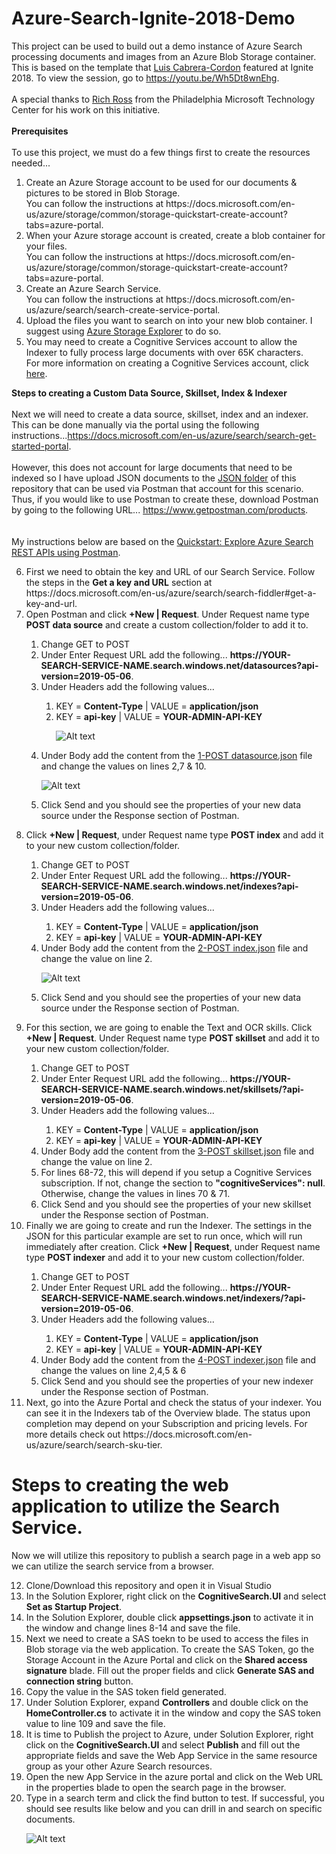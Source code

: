 # Azure-Search-Ignite-2018-Demo
This project can be used to build out a demo instance of Azure Search processing documents and images from an Azure Blob Storage container.  This is based on the template that 
<a target="_blank" href="https://www.linkedin.com/in/luisecabrera/">Luis Cabrera-Cordon</a> featured at Ignite 2018. To view the session, go to https://youtu.be/Wh5Dt8wnEhg. 
<br>&nbsp;<br>
A special thanks to <a target="_blank" href="https://www.linkedin.com/in/rrossmsft/">Rich Ross</a> from the Philadelphia Microsoft Technology Center for his work on this initiative. 
<br>&nbsp;<br>
<b>Prerequisites</b>
<br>&nbsp;<br>
To use this project, we must do a few things first to create the resources needed...
<ol>
  <li>Create an Azure Storage account to be used for our documents &amp; pictures to be stored in Blob Storage.<br>
  You can follow the instructions at https://docs.microsoft.com/en-us/azure/storage/common/storage-quickstart-create-account?tabs=azure-portal.</li>
  <li>When your Azure storage account is created, create a blob container for your files.<br>
  You can follow the instructions at https://docs.microsoft.com/en-us/azure/storage/common/storage-quickstart-create-account?tabs=azure-portal.</li>
  <li>Create an Azure Search Service.<br>
  You can follow the instructions at https://docs.microsoft.com/en-us/azure/search/search-create-service-portal.</li>
  <li>Upload the files you want to search on into your new blob container.  I suggest using <a target="_blank" href="https://docs.microsoft.com/en-us/azure/vs-azure-tools-storage-manage-with-storage-explorer">Azure Storage Explorer</a> to do so.</li>
  <li>You may need to create a Cognitive Services account to allow the Indexer to fully process large documents with over 65K characters.<br>
  For more information on creating a Cognitive Services account, click <a target="_blank" href="https://docs.microsoft.com/en-us/azure/cognitive-services/cognitive-services-apis-create-account">here</a>.</li>
</ol>

<b>Steps to creating a Custom Data Source, Skillset, Index &amp; Indexer</b>
<br>&nbsp;<br>
Next we will need to create a data source, skillset, index and an indexer.  This can be done manually via the portal using the following instructions...https://docs.microsoft.com/en-us/azure/search/search-get-started-portal.
<br>&nbsp;<br>
However, this does not account for large documents that need to be indexed so I have upload JSON documents to the <a target="-blank" href="https://github.com/jcbendernh/Azure-Search-BUILD-2018-Demo/tree/f619bb3f5b15010bd076ad9a8f510326639f5c47/JSON">JSON folder</a> of this repository that can be used via Postman that account for this scenario.  Thus, if you would like to use Postman to create these, download Postman by going to the following URL... https://www.getpostman.com/products.  
<br> &nbsp; <br>
My instructions below are based on the <a target="_blank" href="https://docs.microsoft.com/en-us/azure/search/search-fiddler">Quickstart: Explore Azure Search REST APIs using Postman</a>.

<ol start="6">
<li>First we need to obtain the key and URL of our Search Service.  Follow the steps in the <b>Get a key and URL</b> section at https://docs.microsoft.com/en-us/azure/search/search-fiddler#get-a-key-and-url. </li>
  <li>Open Postman and click <b>+New | Request</b>.  Under Request name type <b>POST data source</b> and create a custom collection/folder to add it to.</li>
	<ol>
		<li>Change GET to POST</li>
		<li>Under Enter Request URL add the following...  <b>https://YOUR-SEARCH-SERVICE-NAME.search.windows.net/datasources?api-version=2019-05-06</b>.</li>
		<li>Under Headers add the following values...</li>
	  		<ol>
				<li> KEY = <b>Content-Type</b> | VALUE = <b>application/json</b> </li>
				<li> KEY = <b>api-key</b> | VALUE = <b>YOUR-ADMIN-API-KEY</b><br> 
					
![Alt text](/imgs/POSTdatasourceheader.gif?raw=true)
				</li>
			</ol>
		<li>Under Body add the content from the <a target="_blank" href="https://github.com/jcbendernh/Azure-Search-Ignite-2018-Demo/blob/master/JSON/1-POST%20datasource.json">1-POST datasource.json</a> file and change the values on lines 2,7 &amp; 10.<br>

![Alt text](/imgs/POSTdatasourcebody.gif?raw=true)
		</li>
		<li>Click Send and you should see the properties of your new data source under the Response section of Postman.</li>
	</ol>
  </li>
    <li>Click <b>+New | Request</b>, under Request name type <b>POST index</b> and add it to your new custom collection/folder.</li>
	<ol>
		<li>Change GET to POST</li>
		<li>Under Enter Request URL add the following...  <b>https://YOUR-SEARCH-SERVICE-NAME.search.windows.net/indexes?api-version=2019-05-06</b>.</li>
		<li>Under Headers add the following values...</li>
	  		<ol>
				<li> KEY = <b>Content-Type</b> | VALUE = <b>application/json</b> </li>
				<li> KEY = <b>api-key</b> | VALUE = <b>YOUR-ADMIN-API-KEY</b><br> </li>
			</ol>
		<li>Under Body add the content from the <a target="_blank" href="https://github.com/jcbendernh/Azure-Search-Ignite-2018-Demo/blob/master/JSON/2-POST%20index.json">2-POST index.json</a> file and change the value on line 2.<br>

![Alt text](/imgs/POSTindexbody.gif?raw=true)
		</li>
		<li>Click Send and you should see the properties of your new data source under the Response section of Postman.</li>
	</ol>
  </li>
  <li>For this section, we are going to enable the Text and OCR skills. Click <b>+New | Request</b>.  Under Request name type <b>POST skillset</b> and add it to your new custom collection/folder.</li>
	<ol>
		<li>Change GET to POST</li>
		<li>Under Enter Request URL add the following...  <b>https://YOUR-SEARCH-SERVICE-NAME.search.windows.net/skillsets/<your-new-skillset-name>?api-version=2019-05-06</b>.</li>
		<li>Under Headers add the following values...</li>
	  		<ol>
				<li> KEY = <b>Content-Type</b> | VALUE = <b>application/json</b> </li>
				<li> KEY = <b>api-key</b> | VALUE = <b>YOUR-ADMIN-API-KEY</b><br> </li>
			</ol>
		<li>Under Body add the content from the <a target="_blank" href="https://github.com/jcbendernh/Azure-Search-Ignite-2018-Demo/blob/master/JSON/3-POST%20skillset.json">3-POST skillset.json</a> file and change the value on line 2.</li>
		<li>For lines 68-72, this will depend if you setup a Cognitive Services subscription.  If not, change the section to <b>"cognitiveServices": null</b>. Otherwise, change the values in lines 70 &amp; 71.</li>
		<li>Click Send and you should see the properties of your new skillset under the Response section of Postman.</li>
	</ol
  </li>
  <li>Finally we are going to create and run the Indexer.  The settings in the JSON for this particular example are set to run once, which will run immediately after creation.  Click <b>+New | Request</b>, under Request name type <b>POST indexer</b> and add it to your new custom collection/folder.</li>
	<ol>
		<li>Change GET to POST</li>
		<li>Under Enter Request URL add the following...  <b>https://YOUR-SEARCH-SERVICE-NAME.search.windows.net/indexers/<your-new-indexer-name>?api-version=2019-05-06</b>.</li>
		<li>Under Headers add the following values...</li>
	  		<ol>
				<li> KEY = <b>Content-Type</b> | VALUE = <b>application/json</b> </li>
				<li> KEY = <b>api-key</b> | VALUE = <b>YOUR-ADMIN-API-KEY</b><br> </li>
			</ol>
		<li>Under Body add the content from the <a target="_blank" href="https://github.com/jcbendernh/Azure-Search-Ignite-2018-Demo/blob/master/JSON/4-POST%20indexer.json">4-POST indexer.json</a> file and change the values on line 2,4,5 &amp; 6</li>
		<li>Click Send and you should see the properties of your new indexer under the Response section of Postman.</li>
	</ol>
  </li>
  <li>Next, go into the Azure Portal and check the status of your indexer.  You can see it in the Indexers tab of the Overview blade.  The status upon completion may depend on your Subscription and pricing levels.  For more details check out https://docs.microsoft.com/en-us/azure/search/search-sku-tier. </li>
</ol>

# Steps to creating the web application to utilize the Search Service.
Now we will utilize this repository to publish a search page in a web app so we can utilize the search service from a browser.
<br>
<ol start="12">
	<li>Clone/Download this repository and open it in Visual Studio</li>
	<li>In the Solution Explorer, right click on the <b>CognitiveSearch.UI</b> and select <b>Set as Startup Project</b>. </li>
	<li>In the Solution Explorer, double click <b>appsettings.json</b> to activate it in the window and change lines 8-14 and save the file.</li>
	<li>Next we need to create a SAS toekn to be used to access the files in Blob storage via the web application.  To create the SAS Token, go the Storage Account in the Azure Portal and click on the <b>Shared access signature</b> blade.  Fill out the proper fields and click <b>Generate SAS and connection string</b> button.</li>
	<li>Copy the value in the SAS token field generated.</li>
	<li>Under Solution Explorer, expand <b>Controllers</b> and double click on the <b>HomeController.cs</b> to activate it in the window and copy the SAS token value to line 109 and save the file.</li>
	<li>It is time to Publish the project to Azure, under Solution Explorer, right click on the <b>CognitiveSearch.UI</b> and select <b>Publish</b> and fill out the appropriate fields and save the Web App Service in the same resource group as your other Azure Search resources.</li>
	<li>Open the new App Service in the azure portal and click on the Web URL in the properties blade to open the search page in the browser.</li>
	<li>Type in a search term and click the find button to test.  If successful, you should see results like below and you can drill in and search on specific documents.
	
![Alt text](/imgs/searchresults.gif?raw=true)
	</li>
</ol>

